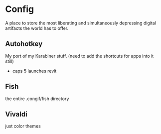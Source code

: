 # Config
A place to store the most liberating and simultaneously depressing digital artifacts the world has to offer.

## Autohotkey
My port of my Karabiner stuff. (need to add the shortcuts for apps into it still)
- caps 5 launches revit
## Fish
the entire .congif/fish directory

## Vivaldi
just color themes

